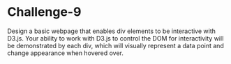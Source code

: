 # Challenge-9
Design a basic webpage that enables div elements to be interactive with D3.js. Your ability to work with D3.js to control the DOM for interactivity will be demonstrated by each div, which will visually represent a data point and change appearance when hovered over.
